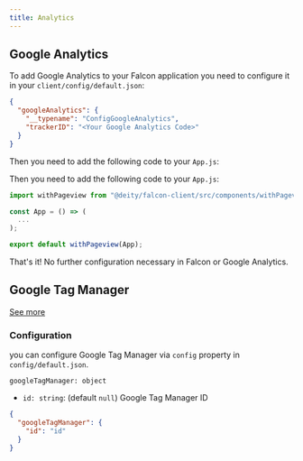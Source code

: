 ```yaml
---
title: Analytics
---
```


## Google Analytics

To add Google Analytics to your Falcon application you need to configure it in your `client/config/default.json`:

```json
{
  "googleAnalytics": {
    "__typename": "ConfigGoogleAnalytics",
    "trackerID": "<Your Google Analytics Code>"
  }
}
```

Then you need to add the following code to your `App.js`:

Then you need to add the following code to your `App.js`:

```jsx
import withPageview from "@deity/falcon-client/src/components/withPageview";

const App = () => (
  ...
);

export default withPageview(App);
```

That's it! No further configuration necessary in Falcon or Google Analytics.

## Google Tag Manager

[See more](https://marketingplatform.google.com/about/tag-manager/)

### Configuration

you can configure Google Tag Manager via `config` property in `config/default.json`.

`googleTagManager: object`

- `id: string`: (default `null`) Google Tag Manager ID

```json
{
  "googleTagManager": {
    "id": "id"
  }
}
```

